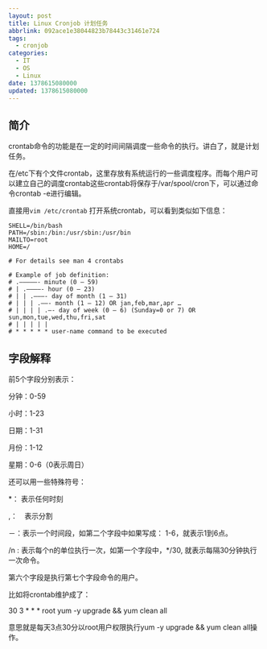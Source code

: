 ```yaml
---
layout: post
title: Linux Cronjob 计划任务
abbrlink: 092ace1e38044823b78443c31461e724
tags:
  - cronjob
categories:
  - IT
  - OS
  - Linux
date: 1378615080000
updated: 1378615080000
---
```


## 简介

crontab命令的功能是在一定的时间间隔调度一些命令的执行。讲白了，就是计划任务。

在/etc下有个文件crontab，这里存放有系统运行的一些调度程序。而每个用户可以建立自己的调度crontab这些crontab将保存于/var/spool/cron下，可以通过命令crontab -e进行编辑。

直接用`vim /etc/crontab` 打开系统crontab，可以看到类似如下信息：

```text
SHELL=/bin/bash
PATH=/sbin:/bin:/usr/sbin:/usr/bin
MAILTO=root
HOME=/

# For details see man 4 crontabs

# Example of job definition:
# .—————- minute (0 – 59)
# | .————- hour (0 – 23)
# | | .———- day of month (1 – 31)
# | | | .——- month (1 – 12) OR jan,feb,mar,apr …
# | | | | .—- day of week (0 – 6) (Sunday=0 or 7) OR sun,mon,tue,wed,thu,fri,sat
# | | | | |
# * * * * * user-name command to be executed
```

## 字段解释

前5个字段分别表示：

分钟：0-59

小时：1-23

日期：1-31

月份：1-12

星期：0-6（0表示周日）

还可以用一些特殊符号：

\*： 表示任何时刻

,：　表示分割

－：表示一个时间段，如第二个字段中如果写成： 1-6，就表示1到6点。

/n : 表示每个n的单位执行一次，如第一个字段中，\*/30, 就表示每隔30分钟执行一次命令。

第六个字段是执行第七个字段命令的用户。

比如将crontab维护成了：

30 3 \* \* \* root yum -y upgrade && yum clean all

意思就是每天3点30分以root用户权限执行yum -y upgrade && yum clean all操作。
